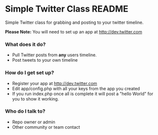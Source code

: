 # Simple Twitter Class README #

Simple Twitter class for grabbing and posting to your twitter timeline. 

**Please Note:** 
You will need to set up an app at http://dev.twitter.com

### What does it do? ###

* Pull Twitter posts from **any** users timeline. 
* Post tweets to your own timeline

### How do I get set up? ###

* Register your app at http://dev.twitter.com
* Edit app/config.php with all your keys from the app you created
* If you run index.php once all is complete it will post a "hello World" for you to show it working. 

### Who do I talk to? ###

* Repo owner or admin
* Other community or team contact